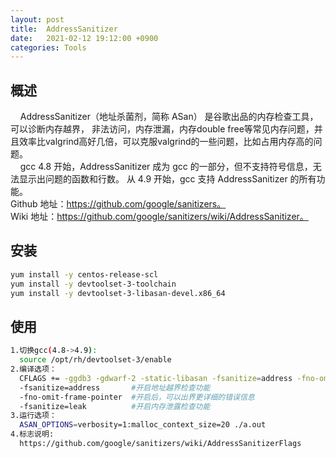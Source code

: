 ```yaml
---
layout: post
title:  AddressSanitizer
date:   2021-02-12 19:12:00 +0900
categories: Tools
---
```


## 概述
&nbsp;&nbsp;&nbsp;&nbsp;AddressSanitizer（地址杀菌剂，简称 ASan） 是谷歌出品的内存检查工具，可以诊断内存越界，
非法访问，内存泄漏，内存double free等常见内存问题，并且效率比valgrind高好几倍，可以克服valgrind的一些问题，比如占用内存高的问题。<br>
&nbsp;&nbsp;&nbsp;&nbsp;gcc 4.8 开始，AddressSanitizer 成为 gcc 的一部分，但不支持符号信息，无法显示出问题的函数和行数。
从 4.9 开始，gcc 支持 AddressSanitizer 的所有功能。<br>
Github 地址：https://github.com/google/sanitizers。  <br>
Wiki 地址：https://github.com/google/sanitizers/wiki/AddressSanitizer。

## 安装
```bash
yum install -y centos-release-scl 
yum install -y devtoolset-3-toolchain
yum install -y devtoolset-3-libasan-devel.x86_64
```

## 使用
```bash
1.切换gcc(4.8->4.9):
  source /opt/rh/devtoolset-3/enable
2.编译选项：
  CFLAGS += -ggdb3 -gdwarf-2 -static-libasan -fsanitize=address -fno-omit-frame-pointer
  -fsanitize=address       #开启地址越界检查功能
  -fno-omit-frame-pointer  #开启后，可以出界更详细的错误信息
  -fsanitize=leak          #开启内存泄露检查功能
3.运行选项：
  ASAN_OPTIONS=verbosity=1:malloc_context_size=20 ./a.out
4.标志说明:
  https://github.com/google/sanitizers/wiki/AddressSanitizerFlags
```